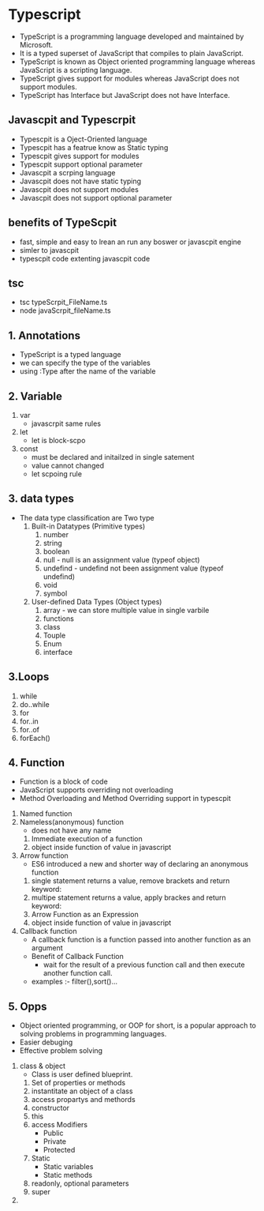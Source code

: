 # Typescript

- TypeScript is a programming language developed and maintained by Microsoft.
- It is a typed superset of JavaScript that compiles to plain JavaScript.
- TypeScript is known as Object oriented programming language whereas JavaScript is a scripting language.
- TypeScript gives support for modules whereas JavaScript does not support modules.
- TypeScript has Interface but JavaScript does not have Interface.

## Javascpit and Typescrpit

- Typescpit is a Oject-Oriented language
- Typescpit has a featrue know as Static typing
- Typescpit gives support for modules
- Typescpit support optional parameter
- Javascpit a scrping language
- Javascpit does not have static typing
- Javascpit does not support modules
- Javascpit does not support optional parameter

## benefits of TypeScpit

- fast, simple and easy to lrean an run any boswer or javascpit engine
- simler to javascpit
- typescpit code extenting javascpit code

## tsc

- tsc typeScrpit_FileName.ts
- node javaScrpit_fileName.ts

## 1. Annotations

- TypeScript is a typed language
- we can specify the type of the variables
- using :Type after the name of the variable

## 2. Variable

1. var
   - javascrpit same rules
2. let
   - let is block-scpo
3. const
   - must be declared and initailzed in single satement
   - value cannot changed
   - let scpoing rule

## 3. data types

- The data type classification are Two type
  1.  Built-in Datatypes (Primitive types)
      1. number
      2. string
      3. boolean
      4. null - null is an assignment value (typeof object)
      5. undefind - undefind not been assignment value (typeof undefind)
      6. void
      7. symbol
  2.  User-defined Data Types (Object types)
      1. array - we can store multiple value in single varbile
      2. functions
      3. class
      4. Touple
      5. Enum
      6. interface

## 3.Loops

1.  while
2.  do..while
3.  for
4.  for..in
5.  for..of
6.  forEach()

## 4. Function

- Function is a block of code
- JavaScript supports overriding not overloading
- Method Overloading and Method Overriding support in typescpit

1. Named function
2. Nameless(anonymous) function
   - does not have any name
   1. Immediate execution of a function
   2. object inside function of value in javascript
3. Arrow function
   - ES6 introduced a new and shorter way of declaring an anonymous function
   1. single statement returns a value, remove brackets and return keyword:
   2. multipe statement returns a value, apply brackes and return keyword:
   3. Arrow Function as an Expression
   4. object inside function of value in javascript
4. Callback function
   - A callback function is a function passed into another function as an argument
   - Benefit of Callback Function
     - wait for the result of a previous function call and then execute another function call.
   - examples :- filter(),sort()...

## 5. Opps

- Object oriented programming, or OOP for short, is a popular approach to solving problems in programming languages.
- Easier debuging
- Effective problem solving

1. class & object
   - Class is user defined blueprint.
   1. Set of properties or methods
   2. instantitate an object of a class
   3. access propartys and methords
   4. constructor
   5. this
   6. access Modifiers
      - Public
      - Private
      - Protected
   7. Static
      - Static variables
      - Static methods
   8. readonly, optional parameters
   9. super
2.
